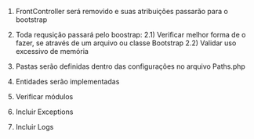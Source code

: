 
1) FrontController será removido e suas atribuições passarão para o bootstrap

2) Toda requsição passará pelo boostrap:
 2.1) Verificar melhor forma de o fazer, se através de um arquivo ou classe Bootstrap
 2.2) Validar uso excessivo de memória

3) Pastas serão definidas dentro das configurações no arquivo Paths.php

4) Entidades serão implementadas

5) Verificar módulos

6) Incluir Exceptions

7) Incluir Logs